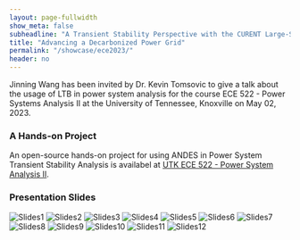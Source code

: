 ```yaml
---
layout: page-fullwidth
show_meta: false
subheadline: "A Transient Stability Perspective with the CURENT Large-Scale Testbed (LTB)"
title: "Advancing a Decarbonized Power Grid"
permalink: "/showcase/ece2023/"
header: no
---
```


Jinning Wang has been invited by Dr. Kevin Tomsovic to give a talk about the usage of LTB in power system analysis for the course ECE 522 - Power Systems Analysis II at the University of Tennessee, Knoxville on May 02, 2023.

### A Hands-on Project

An open-source hands-on project for using ANDES in Power System Transient Stability Analysis is availabel at [UTK ECE 522 - Power System Analysis II](https://github.com/CURENT/ece522).

### Presentation Slides

![Slides1](/images/showcase/2023ece/Slide1.png)
![Slides2](/images/showcase/2023ece/Slide2.png)
![Slides3](/images/showcase/2023ece/Slide3.png)
![Slides4](/images/showcase/2023ece/Slide4.png)
![Slides5](/images/showcase/2023ece/Slide5.png)
![Slides6](/images/showcase/2023ece/Slide6.png)
![Slides7](/images/showcase/2023ece/Slide7.png)
![Slides8](/images/showcase/2023ece/Slide8.png)
![Slides9](/images/showcase/2023ece/Slide9.png)
![Slides10](/images/showcase/2023ece/Slide10.png)
![Slides11](/images/showcase/2023ece/Slide11.png)
![Slides12](/images/showcase/2023ece/Slide12.png)
